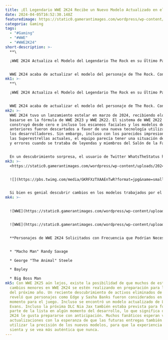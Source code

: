 ```yaml
---
title: ¡El Legendario WWE 2K24 Recibe un Nuevo Modelo Actualizado en el Último Parche!
date: 2024-04-05T16:52:30.148Z
featuredimage: https://static0.gamerantimages.com/wordpress/wp-content/uploads/2024/04/wwe-2k24-updated-model.jpg?q=70&fit=contain&w=1140&h=&dpr=2
categoria: Gaming
tags:
  - "#Gaming"
  - "#WWE"
  - "#WWE2K24"
short-description: >-
  **\

  ¡WWE 2K24 Actualiza el Modelo del Legendario The Rock en su Último Parche!**


  WWE 2K24 acaba de actualizar el modelo del personaje de The Rock. Con la actualización 1.05 de WWE 2K24, el equipo de desarrollo abordó una gran lista de errores que se han reportado como problemas que afectan gravemente al juego. Desde preocupaci
mk1: >-
  **\

  ¡WWE 2K24 Actualiza el Modelo del Legendario The Rock en su Último Parche!**


  WWE 2K24 acaba de actualizar el modelo del personaje de The Rock. Con la actualización 1.05 de WWE 2K24, el equipo de desarrollo abordó una gran lista de errores que se han reportado como problemas que afectan gravemente al juego. Desde preocupaciones por la estabilidad del juego hasta funciones que no funcionaban correctamente en otros modos, gran parte de lo que se enumeró eran problemas de calidad del juego. Sin embargo, parece que Visual Concepts y 2K también se tomaron el tiempo para mejorar algunos aspectos visuales, con el modelo de The Great One siendo más preciso.
mk2: >-
  WWE 2K24 tuvo un lanzamiento estelar en marzo de 2024, recibiendo elogios por
  basarse en la fórmula de WWE 2K23 y WWE 2K22. El sistema de WWE 2K22 se
  construyó desde cero e incluso los escaneos faciales y los modelos de juegos
  anteriores fueron descartados a favor de una nueva tecnología utilizada por
  los desarrolladores. Sin embargo, incluso con los parecidos impresionantes de
  las Superestrellas actuales, el equipo parecía tener una situación de aciertos
  y errores cuando se trataba de leyendas y miembros del Salón de la Fama.


  En un descubrimiento sorpresa, el usuario de Twitter WhatsTheStatus ha compartido que el modelo clásico de 2001 de The Rock del modo Showcase ha recibido una renovación completa. Esto parece ser una actualización oportuna porque The Rock está desempeñando un papel muy importante en el WrestleMania 40 de este año. Con el resurgimiento del personaje, muchos fanáticos podrían querer usarlo en diferentes modos y escenarios del juego. La sección de comentarios elogió los esfuerzos del desarrollador y la precisión del modelo, e incluso algunos preguntaron si también se podría introducir a The Rock '98 en el juego.
mk3: >-
  <https://static0.gamerantimages.com/wordpress/wp-content/uploads/2024/04/wwe-2k24-updated-model.jpg?q=70&fit=contain&w=1140&h=&dpr=2>


  ![](https://pbs.twimg.com/media/GKRFXzTXAAEnTwR?format=jpg&name=small)


  Si bien es genial descubrir cambios en los modelos trabajados por el equipo de desarrollo, también es sorprendente que no hayan anunciado oficialmente tal característica. Existe la posibilidad de que los desarrolladores hayan querido corregir estos problemas en secreto en su propio tiempo sin agregar presión, ya que muchos modelos en el juego se ven diferentes de lo que eran en la vida real. Algunos de los escaneos faciales han generado la ira de la comunidad de jugadores por lo inexactos que eran, e incluso algunos fueron criticados por las propias estrellas, como cuando Bayley comentó sobre su modelo de WWE 2K24.
mk4: >-
  

  ![WWE](https://static0.gamerantimages.com/wordpress/wp-content/uploads/2024/04/wwe-2k24-macho-man-1.jpg?q=49&fit=contain&w=750&h=415&dpr=2 "WWE")


  ![WWE](https://static0.gamerantimages.com/wordpress/wp-content/uploads/2024/03/wwe-2k24-showcase-match-1.jpg?q=49&fit=contain&w=750&h=415&dpr=2 "WWE")


  **Personajes de WWE 2K24 Solicitados con Frecuencia que Podrían Necesitar una Actualización:**


  * "Macho Man" Randy Savage

  * George "The Animal" Steele

  * Bayley

  * Big Boss Man
mk5: Con WWE 2K25 aún lejos, existe la posibilidad de que muchos de estos
  cambios menores en WWE 2K24 se estén realizando en preparación para la entrega
  del próximo año. Un reciente descubrimiento de activos eliminados de WWE 2K24
  reveló que personajes como Edge y Sasha Banks fueron considerados en un
  momento para el juego. Incluso se encontró un modelo actualizado de Lacey
  Evans. Incluso la próxima DLC Nia Jax también estaba prevista para formar
  parte de la lista en algún momento del desarrollo, lo que significa que a WWE
  2K24 le gusta prepararse con anticipación. Muchos fanáticos esperan ver más
  actualizaciones con la esperanza de que las futuras entregas también puedan
  utilizar la precisión de los nuevos modelos, para que la experiencia de WWE se
  sienta y se vea más auténtica que nunca.
---
```

